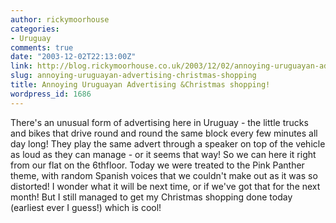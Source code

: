 ```yaml
---
author: rickymoorhouse
categories:
- Uruguay
comments: true
date: "2003-12-02T22:13:00Z"
link: http://blog.rickymoorhouse.co.uk/2003/12/02/annoying-uruguayan-advertising-christmas-shopping/
slug: annoying-uruguayan-advertising-christmas-shopping
title: Annoying Uruguayan Advertising &Christmas shopping!
wordpress_id: 1686
---
```


There's an unusual form of advertising here in Uruguay - the little trucks and bikes that drive round and round the same block every few minutes all day long! They play the same advert through a speaker on top of the vehicle as loud as they can manage - or it seems that way! So we can here it right from our flat on the 6thfloor. Today we were treated to the Pink Panther theme, with random Spanish voices that we couldn't make out as it was so distorted! I wonder what it will be next time, or if we've got that for the next month! But I still managed to get my Christmas shopping done today (earliest ever I guess!) which is cool!
